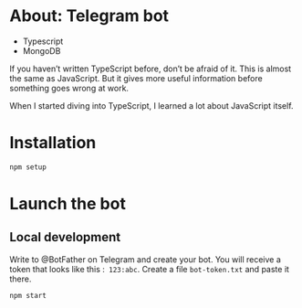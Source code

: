 # About: Telegram bot

- Typescript
- MongoDB


If you haven’t written TypeScript before, don’t be afraid of it. This is almost the same as JavaScript. But it gives more useful information before something goes wrong at work.

When I started diving into TypeScript, I learned a lot about JavaScript itself.

# Installation
```node.js
npm setup
```
  
# Launch the bot
## Local development
Write to @BotFather on Telegram and create your bot. You will receive a token that 
looks like this :` 123:abc`. Create a file `bot-token.txt` and paste it there.

```node.js
npm start

```
